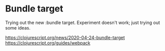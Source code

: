 # Bundle target

Trying out the new :bundle target. Experiment doesn't work; just trying out some ideas.

https://clojurescript.org/news/2020-04-24-bundle-target
https://clojurescript.org/guides/webpack
